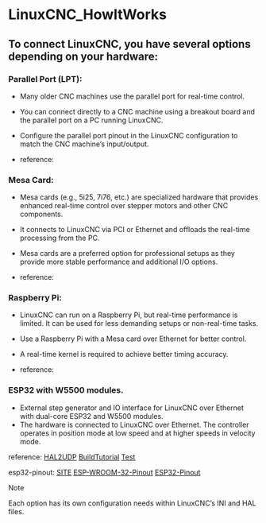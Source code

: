 # LinuxCNC_HowItWorks


## To connect LinuxCNC, you have several options depending on your hardware:

### Parallel Port (LPT):

- Many older CNC machines use the parallel port for real-time control.
- You can connect directly to a CNC machine using a breakout board and the parallel port on a PC running LinuxCNC.
- Configure the parallel port pinout in the LinuxCNC configuration to match the CNC machine’s input/output.

- reference:

### Mesa Card:

- Mesa cards (e.g., 5i25, 7i76, etc.) are specialized hardware that provides enhanced real-time control over stepper motors and other CNC components.
- It connects to LinuxCNC via PCI or Ethernet and offloads the real-time processing from the PC.
- Mesa cards are a preferred option for professional setups as they provide more stable performance and additional I/O options.

- reference:

### Raspberry Pi:

- LinuxCNC can run on a Raspberry Pi, but real-time performance is limited. It can be used for less demanding setups or non-real-time tasks.
- Use a Raspberry Pi with a Mesa card over Ethernet for better control.
-  A real-time kernel is required to achieve better timing accuracy.

- reference:


### ESP32 with W5500 modules.
- External step generator and IO interface for LinuxCNC over Ethernet with dual-core ESP32 and W5500 modules.
- The hardware is connected to LinuxCNC over Ethernet. The controller operates in position mode at low speed and at higher speeds in velocity mode.

reference:
[HAL2UDP](https://github.com/jzolee/HAL2UDP)
[BuildTutorial](https://www.youtube.com/watch?v=nlE2203Q3XI)
[Test](https://www.youtube.com/watch?v=UXWcg7PwRJs&ab_channel=jzolee)

esp32-pinout:
[SITE](https://www.electronicshub.org/esp32-pinout/)
[ESP-WROOM-32-Pinout](https://www.electronicshub.org/wp-content/uploads/2021/02/ESP-WROOM-32-Pinout.jpg)
[ESP32-Pinout](https://www.electronicshub.org/wp-content/uploads/2021/02/ESP32-Pinout-1.jpg)





> [!NOTE]
> Each option has its own configuration needs within LinuxCNC’s INI and HAL files.


